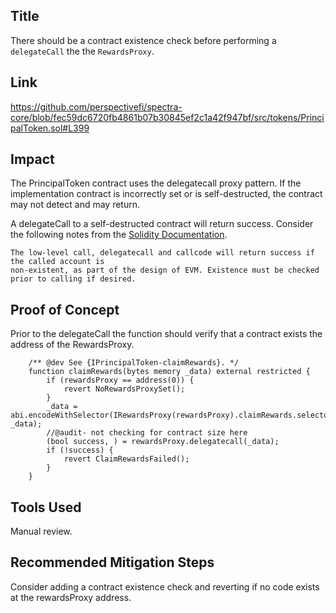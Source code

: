 ## Title 

There should be a contract existence check before performing a `delegateCall` the the `RewardsProxy`.

## Link

https://github.com/perspectivefi/spectra-core/blob/fec59dc6720fb4861b07b30845ef2c1a42f947bf/src/tokens/PrincipalToken.sol#L399

## Impact
The PrincipalToken contract uses the delegatecall proxy pattern. If the
implementation contract is incorrectly set or is self-destructed, the contract may not detect and may return. 

A delegateCall to a self-destructed contract will return success. Consider the following notes from the [Solidity Documentation](https://docs.soliditylang.org/en/develop/control-structures.html#error-handling-assert-require-revert-and-exceptions).

```
The low-level call, delegatecall and callcode will return success if the called account is
non-existent, as part of the design of EVM. Existence must be checked prior to calling if desired.
```

## Proof of Concept

Prior to the delegateCall the function should verify that a contract exists the address of the RewardsProxy.

```
    /** @dev See {IPrincipalToken-claimRewards}. */
    function claimRewards(bytes memory _data) external restricted {
        if (rewardsProxy == address(0)) {
            revert NoRewardsProxySet();
        }
        _data = abi.encodeWithSelector(IRewardsProxy(rewardsProxy).claimRewards.selector, _data);
        //@audit- not checking for contract size here
        (bool success, ) = rewardsProxy.delegatecall(_data);
        if (!success) {
            revert ClaimRewardsFailed();
        }
    }
```

## Tools Used

Manual review.

## Recommended Mitigation Steps

Consider adding a contract existence check and reverting if no code exists at the rewardsProxy address.






